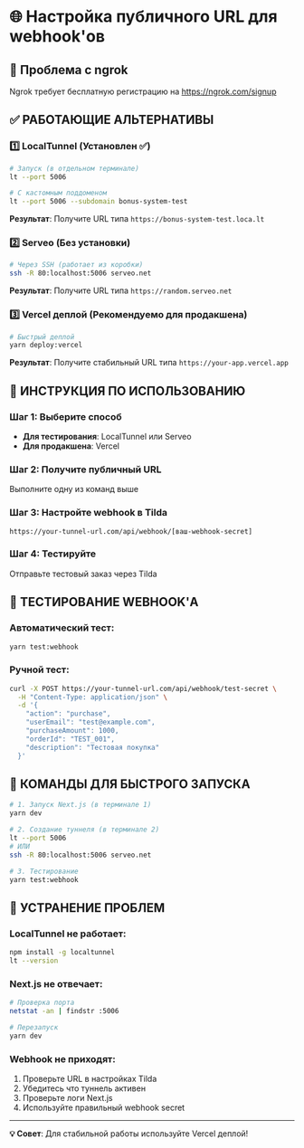# 🌐 Настройка публичного URL для webhook'ов

## 🚨 Проблема с ngrok
Ngrok требует бесплатную регистрацию на https://ngrok.com/signup

## ✅ РАБОТАЮЩИЕ АЛЬТЕРНАТИВЫ

### 1️⃣ LocalTunnel (Установлен ✅)
```bash
# Запуск (в отдельном терминале)
lt --port 5006

# С кастомным поддоменом
lt --port 5006 --subdomain bonus-system-test
```

**Результат**: Получите URL типа `https://bonus-system-test.loca.lt`

### 2️⃣ Serveo (Без установки)
```bash
# Через SSH (работает из коробки)
ssh -R 80:localhost:5006 serveo.net
```

**Результат**: Получите URL типа `https://random.serveo.net`

### 3️⃣ Vercel деплой (Рекомендуемо для продакшена)
```bash
# Быстрый деплой
yarn deploy:vercel
```

**Результат**: Получите стабильный URL типа `https://your-app.vercel.app`

## 🎯 ИНСТРУКЦИЯ ПО ИСПОЛЬЗОВАНИЮ

### Шаг 1: Выберите способ
- **Для тестирования**: LocalTunnel или Serveo
- **Для продакшена**: Vercel

### Шаг 2: Получите публичный URL
Выполните одну из команд выше

### Шаг 3: Настройте webhook в Tilda
```
https://your-tunnel-url.com/api/webhook/[ваш-webhook-secret]
```

### Шаг 4: Тестируйте
Отправьте тестовый заказ через Tilda

## 🧪 ТЕСТИРОВАНИЕ WEBHOOK'А

### Автоматический тест:
```bash
yarn test:webhook
```

### Ручной тест:
```bash
curl -X POST https://your-tunnel-url.com/api/webhook/test-secret \
  -H "Content-Type: application/json" \
  -d '{
    "action": "purchase",
    "userEmail": "test@example.com", 
    "purchaseAmount": 1000,
    "orderId": "TEST_001",
    "description": "Тестовая покупка"
  }'
```

## 📝 КОМАНДЫ ДЛЯ БЫСТРОГО ЗАПУСКА

```bash
# 1. Запуск Next.js (в терминале 1)
yarn dev

# 2. Создание туннеля (в терминале 2)
lt --port 5006
# ИЛИ
ssh -R 80:localhost:5006 serveo.net

# 3. Тестирование
yarn test:webhook
```

## 🔧 УСТРАНЕНИЕ ПРОБЛЕМ

### LocalTunnel не работает:
```bash
npm install -g localtunnel
lt --version
```

### Next.js не отвечает:
```bash
# Проверка порта
netstat -an | findstr :5006

# Перезапуск
yarn dev
```

### Webhook не приходят:
1. Проверьте URL в настройках Tilda
2. Убедитесь что туннель активен
3. Проверьте логи Next.js
4. Используйте правильный webhook secret

---
**💡 Совет**: Для стабильной работы используйте Vercel деплой!
